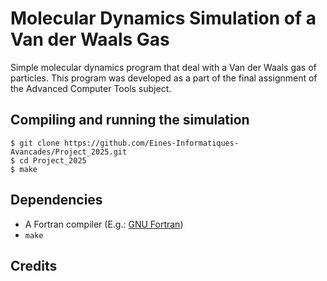 # Molecular Dynamics Simulation of a Van der Waals Gas

Simple molecular dynamics program that deal with a Van der Waals gas of
particles. This program was developed as a part of the final assignment of the
Advanced Computer Tools subject.

## Compiling and running the simulation

```
$ git clone https://github.com/Eines-Informatiques-Avancades/Project_2025.git
$ cd Project_2025
$ make
```

## Dependencies

- A Fortran compiler (E.g.: [GNU Fortran](https://gcc.gnu.org/fortran/))
- `make`

## Credits
